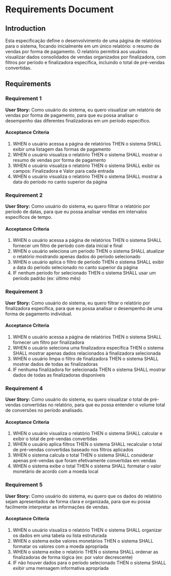 # Requirements Document

## Introduction

Esta especificação define o desenvolvimento de uma página de relatórios para o sistema, focando inicialmente em um único relatório: o resumo de vendas por forma de pagamento. O relatório permitirá aos usuários visualizar dados consolidados de vendas organizados por finalizadora, com filtros por período e finalizadora específica, incluindo o total de pré-vendas convertidas.

## Requirements

### Requirement 1

**User Story:** Como usuário do sistema, eu quero visualizar um relatório de vendas por forma de pagamento, para que eu possa analisar o desempenho das diferentes finalizadoras em um período específico.

#### Acceptance Criteria

1. WHEN o usuário acessa a página de relatórios THEN o sistema SHALL exibir uma listagem das formas de pagamento
2. WHEN o usuário visualiza o relatório THEN o sistema SHALL mostrar o resumo de vendas por forma de pagamento
3. WHEN o usuário visualiza o relatório THEN o sistema SHALL exibir os campos: Finalizadora e Valor para cada entrada
4. WHEN o usuário visualiza o relatório THEN o sistema SHALL mostrar a data do período no canto superior da página

### Requirement 2

**User Story:** Como usuário do sistema, eu quero filtrar o relatório por período de datas, para que eu possa analisar vendas em intervalos específicos de tempo.

#### Acceptance Criteria

1. WHEN o usuário acessa a página de relatórios THEN o sistema SHALL fornecer um filtro de período com data inicial e final
2. WHEN o usuário seleciona um período THEN o sistema SHALL atualizar o relatório mostrando apenas dados do período selecionado
3. WHEN o usuário aplica o filtro de período THEN o sistema SHALL exibir a data do período selecionado no canto superior da página
4. IF nenhum período for selecionado THEN o sistema SHALL usar um período padrão (ex: último mês)

### Requirement 3

**User Story:** Como usuário do sistema, eu quero filtrar o relatório por finalizadora específica, para que eu possa analisar o desempenho de uma forma de pagamento individual.

#### Acceptance Criteria

1. WHEN o usuário acessa a página de relatórios THEN o sistema SHALL fornecer um filtro por finalizadora
2. WHEN o usuário seleciona uma finalizadora específica THEN o sistema SHALL mostrar apenas dados relacionados à finalizadora selecionada
3. WHEN o usuário limpa o filtro de finalizadora THEN o sistema SHALL mostrar dados de todas as finalizadoras
4. IF nenhuma finalizadora for selecionada THEN o sistema SHALL mostrar dados de todas as finalizadoras disponíveis

### Requirement 4

**User Story:** Como usuário do sistema, eu quero visualizar o total de pré-vendas convertidas no relatório, para que eu possa entender o volume total de conversões no período analisado.

#### Acceptance Criteria

1. WHEN o usuário visualiza o relatório THEN o sistema SHALL calcular e exibir o total de pré-vendas convertidas
2. WHEN o usuário aplica filtros THEN o sistema SHALL recalcular o total de pré-vendas convertidas baseado nos filtros aplicados
3. WHEN o sistema calcula o total THEN o sistema SHALL considerar apenas pré-vendas que foram efetivamente convertidas em vendas
4. WHEN o sistema exibe o total THEN o sistema SHALL formatar o valor monetário de acordo com a moeda local

### Requirement 5

**User Story:** Como usuário do sistema, eu quero que os dados do relatório sejam apresentados de forma clara e organizada, para que eu possa facilmente interpretar as informações de vendas.

#### Acceptance Criteria

1. WHEN o usuário visualiza o relatório THEN o sistema SHALL organizar os dados em uma tabela ou lista estruturada
2. WHEN o sistema exibe valores monetários THEN o sistema SHALL formatar os valores com a moeda apropriada
3. WHEN o sistema exibe o relatório THEN o sistema SHALL ordenar as finalizadoras de forma lógica (ex: por valor decrescente)
4. IF não houver dados para o período selecionado THEN o sistema SHALL exibir uma mensagem informativa apropriada